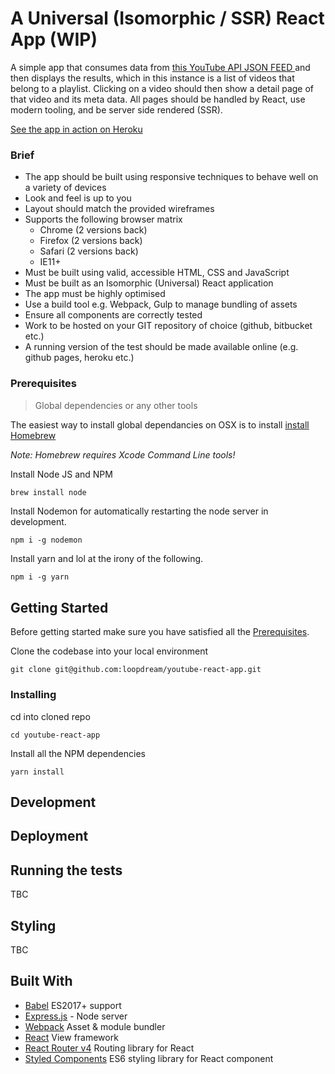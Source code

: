 # A Universal  (Isomorphic / SSR) React App (WIP)
>
A simple app that consumes data from [this YouTube API  JSON FEED ](https://www.googleapis.com/youtube/v3/playlistItems?part=snippet,contentDetails,status&maxResults=10&playlistId=PLSi28iDfECJPJYFA4wjlF5KUucFvc0qbQ&key=AIzaSyCuv_16onZRx3qHDStC-FUp__A6si-fStw)  and then displays the results, which in this instance is a list of videos that belong to a playlist. Clicking on a video should then show a detail page of that video and its meta data. All pages should be handled by React, use modern  tooling, and be server side rendered (SSR).

[See the app in action on Heroku](https://beyond-youtube-react-app.herokuapp.com/video/X0qwQqwKLlM)
###  Brief
* The app should be built using responsive techniques to behave well on a variety of devices
* Look and feel is up to you
* Layout should match the provided wireframes
* Supports the following browser matrix
  * Chrome (2 versions back)
  * Firefox (2 versions back)
  * Safari (2 versions back)
  * IE11+
* Must be built using valid, accessible HTML, CSS and JavaScript
* Must be built as an Isomorphic (Universal) React application
* The app must be highly optimised
* Use a build tool e.g. Webpack, Gulp to manage bundling of assets
* Ensure all components are correctly tested
* Work to be hosted on your GIT repository of choice (github, bitbucket etc.)
* A running version of the test should be made available online (e.g. github pages, heroku etc.)



### Prerequisites
>Global dependencies or any other tools

The easiest way to install global dependancies on OSX is to install [install Homebrew](https://brew.sh/) 

*Note: Homebrew requires Xcode Command Line tools!* 


Install Node JS and NPM 

```sh
brew install node
```

Install Nodemon for automatically restarting the node server in development.

```shell
npm i -g nodemon
```

Install yarn and lol at the irony of the following.

```shell
npm i -g yarn 
```



## Getting Started

Before getting started make sure you have satisfied all the [Prerequisites](#prerequisites).


Clone the codebase into your local environment 


```shell
git clone git@github.com:loopdream/youtube-react-app.git
```


### Installing

cd into cloned repo
```shell
cd youtube-react-app
```

Install all the NPM dependencies

```shell
yarn install 
```


## Development


## Deployment



## Running the tests

TBC

## Styling

TBC





## Built With

* [Babel](https://babeljs.io) ES2017+ support 
* [Express.js](https://expressjs.com/) - Node server
* [Webpack](https://webpack.js.org/) Asset & module bundler
* [React](https://reactjs.org/) View framework
* [React Router v4](https://reacttraining.com/react-router/) Routing library for React 
* [Styled Components](https://www.styled-components.com/) ES6 styling library for React component


 